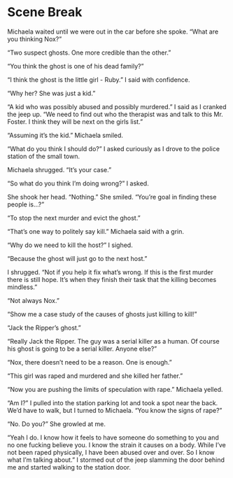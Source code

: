# Scene Break

Michaela waited until we were out in the car before she spoke. “What are you thinking Nox?”

“Two suspect ghosts. One more credible than the other.”

“You think the ghost is one of his dead family?”

“I think the ghost is the little girl - Ruby.” I said with confidence.

“Why her? She was just a kid.”

“A kid who was possibly abused and possibly murdered.” I said as I cranked the jeep up. “We need to find out who the therapist was and talk to this Mr. Foster. I think they will be next on the girls list.”

“Assuming it’s the kid.” Michaela smiled.

“What do you think I should do?” I asked curiously as I drove to the police station of the small town.

Michaela shrugged. “It’s your case.”

“So what do you think I’m doing wrong?” I asked.

She shook her head. “Nothing.” She smiled. “You’re goal in finding these people is…?”

“To stop the next murder and evict the ghost.”

“That’s one way to politely say kill.” Michaela said with a grin.

“Why do we need to kill the host?” I sighed.

“Because the ghost will just go to the next host.”

I shrugged. “Not if you help it fix what’s wrong. If this is the first murder there is still hope. It’s when they finish their task that the killing becomes mindless.”

“Not always Nox.”

“Show me a case study of the causes of ghosts just killing to kill!”

“Jack the Ripper’s ghost.”

“Really Jack the Ripper. The guy was a serial killer as a human. Of course his ghost is going to be a serial killer. Anyone else?”

“Nox, there doesn’t need to be a reason. One is enough.”

“This girl was raped and murdered and she killed her father.”

“Now you are pushing the limits of speculation with rape.” Michaela yelled.

“Am I?” I pulled into the station parking lot and took a spot near the back. We’d have to walk, but I turned to Michaela. “You know the signs of rape?”

“No. Do you?” She growled at me.

“Yeah I do. I know how it feels to have someone do something to you and no one fucking believe you. I know the strain it causes on a body. While I’ve not been raped physically, I have been abused over and over. So I know what I’m talking about.” I stormed out of the jeep slamming the door behind me and started walking to the station door.

